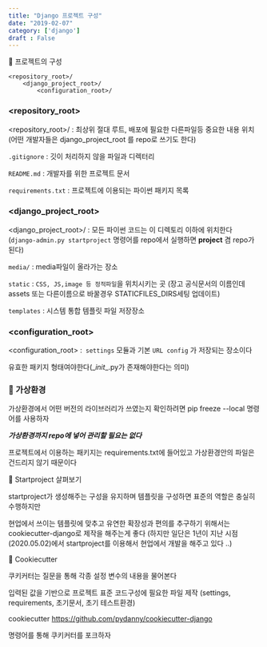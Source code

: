 ```yaml
---
title: "Django 프로젝트 구성"
date: "2019-02-07"
category: ['django']
draft : False
---
```


💬 프로젝트의 구성
```
<repository_root>/
    <django_project_root>/
        <configuration_root>/
```

### <repository_root>

<repository_root>/ : 최상위 절대 루트, 배포에 필요한 다른파일등 중요한 내용 위치
(어떤 개발자들은 django_project_root 를 repo로 쓰기도 한다)


`.gitignore` : 깃이 처리하지 않을 파일과 디렉터리

`README.md` : 개발자를 위한 프로젝트 문서

`requirements.txt` : 프로젝트에 이용되는 파이썬 패키지 목록


### <django_project_root>

<django_project_root>/ : 모든 파이썬 코드는 이 디렉토리 이하에 위치한다
    (`django-admin.py startproject` 명령어를 repo에서 실행하면 **project** 겸 repo가 된다)

`media/` : media파일이 올라가는 장소

`static` : `CSS, JS,image 등 정적파일`을 위치시키는 곳
(장고 공식문서의 이름인데 assets 또는 다른이름으로 바꿀경우 STATICFILES_DIRS세팅 업데이트)

`templates` : 시스템 통합 템플릿 파일 저장장소



### <configuration_root>

<configuration_root> :` settings` 모듈과 기본 `URL config` 가 저장되는 장소이다

유효한 패키지 형태여야한다(\__init__.py가 존재해야한다는 의미)




### 💬 가상환경

가상환경에서 어떤 버전의 라이브러리가 쓰였는지 확인하려면
pip freeze --local 명령어를 사용하자

**_가상환경까지 repo에 넣어 관리할 필요는 없다_**

프로젝트에서 이용하는 패키지는 requirements.txt에 들어있고 
가상환경안의 파일은 건드리지 않기 때문이다




💬 Startproject 살펴보기

startproject가 생성해주는 구성을 유지하며 템플릿을 구성하면 표준의 역할은 충실히 수행하지만

현업에서 쓰이는 템플릿에 맞추고 유연한 확장성과 편의를 추구하기 위해서는               cookiecutter-django로 제작을 해주는게 좋다
(하지만 일단은 1년이 지난 시점(2020.05.02)에서 startproject를 이용해서 현업에서 개발을 해주고 있다 ..)



💬 Cookiecutter

쿠키커터는 질문을 통해 각종 설정 변수의 내용을 물어본다

입력된 값을 기반으로 프로젝트 표준 코드구성에 필요한 파일 제작
(settings, requirements, 초기문서, 초기 테스트환경)


cookiecutter https://github.com/pydanny/cookiecutter-django

명령어를 통해 쿠키커터를 포크하자




